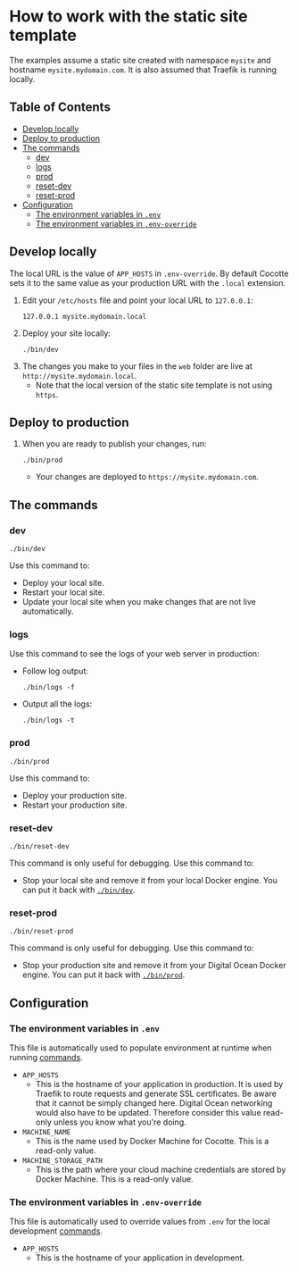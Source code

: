 # How to work with the static site template

The examples assume a static site created with namespace `mysite` and hostname `mysite.mydomain.com`. It is also assumed that Traefik is running locally.

<!-- START doctoc generated TOC please keep comment here to allow auto update -->
<!-- DON'T EDIT THIS SECTION, INSTEAD RE-RUN doctoc TO UPDATE -->
## Table of Contents

- [Develop locally](#develop-locally)
- [Deploy to production](#deploy-to-production)
- [The commands](#the-commands)
  - [dev](#dev)
  - [logs](#logs)
  - [prod](#prod)
  - [reset-dev](#reset-dev)
  - [reset-prod](#reset-prod)
- [Configuration](#configuration)
  - [The environment variables in `.env`](#the-environment-variables-in-env)
  - [The environment variables in `.env-override`](#the-environment-variables-in-env-override)

<!-- END doctoc generated TOC please keep comment here to allow auto update -->

## Develop locally

The local URL is the value of `APP_HOSTS` in `.env-override`. By default Cocotte sets it to the same value as your production URL with the `.local` extension.

1. Edit your `/etc/hosts` file and point your local URL to `127.0.0.1`:
	```
	127.0.0.1 mysite.mydomain.local
	``` 
1. Deploy your site locally:
	```
	./bin/dev
	```
1. The changes you make to your files in the `web` folder are live at `http://mysite.mydomain.local`.
	* Note that the local version of the static site template is not using `https`.

## Deploy to production
1. When you are ready to publish your changes, run:  
	```
	./bin/prod
	```
	* Your changes are deployed to `https://mysite.mydomain.com`.

## The commands

### dev

```
./bin/dev
```
Use this command to:

* Deploy your local site.
* Restart your local site.
* Update your local site when you make changes that are not live automatically.

### logs

Use this command to see the logs of your web server in production:

* Follow log output:
	```
	./bin/logs -f
	```
* Output all the logs:
	```
	./bin/logs -t
	```

### prod

```
./bin/prod
```

Use this command to:

* Deploy your production site.
* Restart your production site.

### reset-dev

```
./bin/reset-dev
```

This command is only useful for debugging. Use this command to:

* Stop your local site and remove it from your local Docker engine. You can put it back with [`./bin/dev`](#dev).

### reset-prod

```
./bin/reset-prod
```

This command is only useful for debugging. Use this command to:

* Stop your production site and remove it from your Digital Ocean Docker engine. You can put it back with [`./bin/prod`](#prod).

## Configuration

### The environment variables in `.env`

This file is automatically used to populate environment at runtime when running [commands](#the-commands).

* `APP_HOSTS`
	* This is the hostname of your application in production. It is used by Traefik to route requests and generate SSL certificates. Be aware that it cannot be simply changed here. Digital Ocean networking would also have to be updated. Therefore consider this value read-only unless you know what you're doing.
* `MACHINE_NAME`
	* This is the name used by Docker Machine for Cocotte. This is a read-only value.
* `MACHINE_STORAGE_PATH`
	* This is the path where your cloud machine credentials are stored by Docker Machine. This is a read-only value.

### The environment variables in `.env-override`

This file is automatically used to override values from `.env` for the local development [commands](#the-commands).

* `APP_HOSTS`
	* This is the hostname of your application in development.
